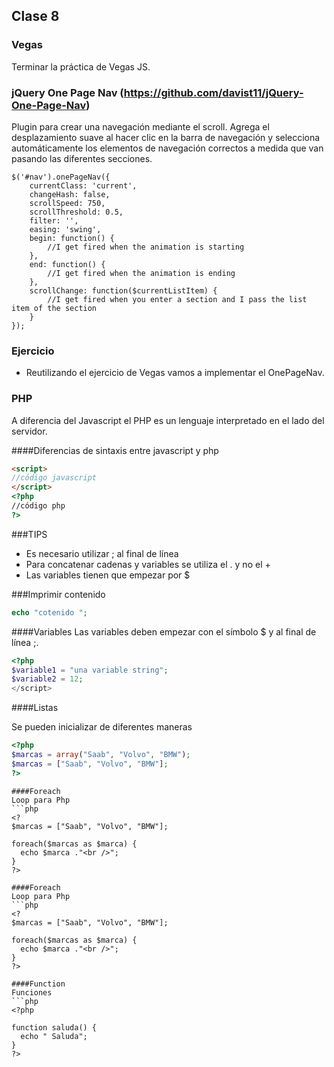 

## Clase 8

### Vegas

Terminar la práctica de Vegas JS.


### jQuery One Page Nav (https://github.com/davist11/jQuery-One-Page-Nav)

Plugin para crear una navegación mediante el scroll. Agrega el desplazamiento suave al hacer clic en la barra de navegación y selecciona automáticamente los elementos de navegación correctos a medida que van pasando las diferentes secciones.

```
$('#nav').onePageNav({
    currentClass: 'current',
    changeHash: false,
    scrollSpeed: 750,
    scrollThreshold: 0.5,
    filter: '',
    easing: 'swing',
    begin: function() {
        //I get fired when the animation is starting
    },
    end: function() {
        //I get fired when the animation is ending
    },
    scrollChange: function($currentListItem) {
        //I get fired when you enter a section and I pass the list item of the section
    }
});
```

### Ejercicio
  - Reutilizando el ejercicio de Vegas vamos a implementar el OnePageNav.


### PHP

A diferencia del Javascript el PHP es un lenguaje interpretado en el lado del servidor.

####Diferencias de sintaxis entre javascript y php
```html
<script>
//código javascript
</script>
<?php
//código php
?>
```
###TIPS

- Es necesario utilizar ; al final de línea
- Para concatenar cadenas y variables se utiliza el . y no el +
- Las variables tienen que empezar por $

###Imprimir contenido
```php
echo "cotenido ";
```

####Variables
Las variables deben empezar con el símbolo $ y al final de línea ;.
```php
<?php
$variable1 = "una variable string";
$variable2 = 12;
</script>
```

####Listas

Se pueden inicializar de diferentes maneras

```php
<?php
$marcas = array("Saab", "Volvo", "BMW");
$marcas = ["Saab", "Volvo", "BMW"];
?>
```

```
####Foreach
Loop para Php
```php
<?
$marcas = ["Saab", "Volvo", "BMW"];

foreach($marcas as $marca) {
  echo $marca ."<br />";
}
?>
```

```
####Foreach
Loop para Php
```php
<?
$marcas = ["Saab", "Volvo", "BMW"];

foreach($marcas as $marca) {
  echo $marca ."<br />";
}
?>
```

```
####Function
Funciones
```php
<?php

function saluda() {
  echo " Saluda";
}
?>
